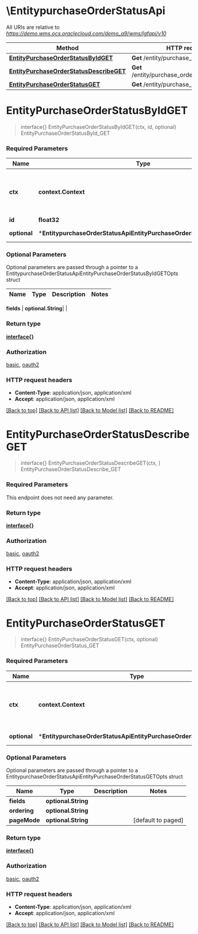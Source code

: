 # \EntitypurchaseOrderStatusApi

All URIs are relative to *https://demo.wms.ocs.oraclecloud.com/demo_a9/wms/lgfapi/v10*

Method | HTTP request | Description
------------- | ------------- | -------------
[**EntityPurchaseOrderStatusByIdGET**](EntitypurchaseOrderStatusApi.md#EntityPurchaseOrderStatusByIdGET) | **Get** /entity/purchase_order_status/{id} | EntityPurchaseOrderStatusById_GET
[**EntityPurchaseOrderStatusDescribeGET**](EntitypurchaseOrderStatusApi.md#EntityPurchaseOrderStatusDescribeGET) | **Get** /entity/purchase_order_status/describe | EntityPurchaseOrderStatusDescribe_GET
[**EntityPurchaseOrderStatusGET**](EntitypurchaseOrderStatusApi.md#EntityPurchaseOrderStatusGET) | **Get** /entity/purchase_order_status | EntityPurchaseOrderStatus_GET


# **EntityPurchaseOrderStatusByIdGET**
> interface{} EntityPurchaseOrderStatusByIdGET(ctx, id, optional)
EntityPurchaseOrderStatusById_GET



### Required Parameters

Name | Type | Description  | Notes
------------- | ------------- | ------------- | -------------
 **ctx** | **context.Context** | context for authentication, logging, cancellation, deadlines, tracing, etc.
  **id** | **float32**|  | 
 **optional** | ***EntitypurchaseOrderStatusApiEntityPurchaseOrderStatusByIdGETOpts** | optional parameters | nil if no parameters

### Optional Parameters
Optional parameters are passed through a pointer to a EntitypurchaseOrderStatusApiEntityPurchaseOrderStatusByIdGETOpts struct

Name | Type | Description  | Notes
------------- | ------------- | ------------- | -------------

 **fields** | **optional.String**|  | 

### Return type

[**interface{}**](interface{}.md)

### Authorization

[basic](../README.md#basic), [oauth2](../README.md#oauth2)

### HTTP request headers

 - **Content-Type**: application/json, application/xml
 - **Accept**: application/json, application/xml

[[Back to top]](#) [[Back to API list]](../README.md#documentation-for-api-endpoints) [[Back to Model list]](../README.md#documentation-for-models) [[Back to README]](../README.md)

# **EntityPurchaseOrderStatusDescribeGET**
> interface{} EntityPurchaseOrderStatusDescribeGET(ctx, )
EntityPurchaseOrderStatusDescribe_GET



### Required Parameters
This endpoint does not need any parameter.

### Return type

[**interface{}**](interface{}.md)

### Authorization

[basic](../README.md#basic), [oauth2](../README.md#oauth2)

### HTTP request headers

 - **Content-Type**: application/json, application/xml
 - **Accept**: application/json, application/xml

[[Back to top]](#) [[Back to API list]](../README.md#documentation-for-api-endpoints) [[Back to Model list]](../README.md#documentation-for-models) [[Back to README]](../README.md)

# **EntityPurchaseOrderStatusGET**
> interface{} EntityPurchaseOrderStatusGET(ctx, optional)
EntityPurchaseOrderStatus_GET



### Required Parameters

Name | Type | Description  | Notes
------------- | ------------- | ------------- | -------------
 **ctx** | **context.Context** | context for authentication, logging, cancellation, deadlines, tracing, etc.
 **optional** | ***EntitypurchaseOrderStatusApiEntityPurchaseOrderStatusGETOpts** | optional parameters | nil if no parameters

### Optional Parameters
Optional parameters are passed through a pointer to a EntitypurchaseOrderStatusApiEntityPurchaseOrderStatusGETOpts struct

Name | Type | Description  | Notes
------------- | ------------- | ------------- | -------------
 **fields** | **optional.String**|  | 
 **ordering** | **optional.String**|  | 
 **pageMode** | **optional.String**|  | [default to paged]

### Return type

[**interface{}**](interface{}.md)

### Authorization

[basic](../README.md#basic), [oauth2](../README.md#oauth2)

### HTTP request headers

 - **Content-Type**: application/json, application/xml
 - **Accept**: application/json, application/xml

[[Back to top]](#) [[Back to API list]](../README.md#documentation-for-api-endpoints) [[Back to Model list]](../README.md#documentation-for-models) [[Back to README]](../README.md)

